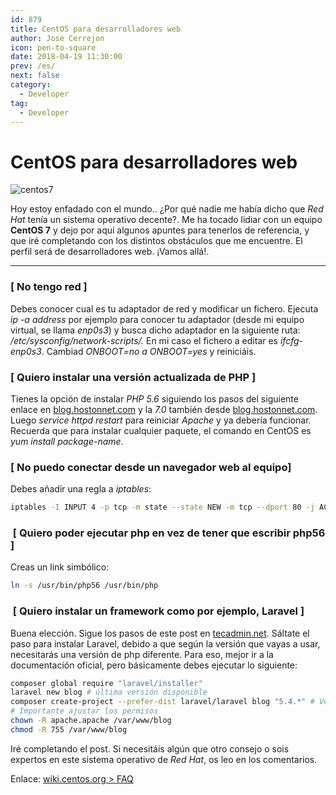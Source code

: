 ```yaml
---
id: 879
title: CentOS para desarrolladores web
author: Jose Cerrejon
icon: pen-to-square
date: 2018-04-19 11:30:00
prev: /es/
next: false
category:
  - Developer
tag:
  - Developer
---
```


# CentOS para desarrolladores web

![centos7](/images/2018/04/centos7.png)

Hoy estoy enfadado con el mundo.. ¿Por qué nadie me había dicho que *Red Hat* tenía un sistema operativo decente?. Me ha tocado lidiar con un equipo **CentOS 7** y dejo por aquí algunos apuntes para tenerlos de referencia, y que iré completando con los distintos obstáculos que me encuentre. El perfil será de desarrolladores web. ¡Vamos allá!.

- - -
###  [ No tengo red ]

Debes conocer cual es tu adaptador de red y modificar un fichero. Ejecuta *ip -a address* por ejemplo para conocer tu adaptador (desde mi equipo virtual, se llama *enp0s3*) y busca dicho adaptador en la siguiente ruta: */etc/sysconfig/network-scripts/.* En mi caso el fichero a editar es *ifcfg-enp0s3*. Cambiad *ONBOOT=no a ONBOOT=yes* y reiniciáis.

###  [ Quiero instalar una versión actualizada de PHP ]

Tienes la opción de instalar *PHP 5.6* siguiendo los pasos del siguiente enlace en [blog.hostonnet.com](https://blog.hostonnet.com/install-php-5-6-on-centos-7-server) y la *7.0* también desde [blog.hostonnet.com](https://blog.hostonnet.com/centos-7-php-7-0). Luego *service httpd restart* para reiniciar *Apache* y ya debería funcionar. Recuerda que para instalar cualquier paquete, el comando en CentOS es *yum install package-name*.

###  [ No puedo conectar desde un navegador web al equipo]

Debes añadir una regla a *iptables*:

```bash
iptables -I INPUT 4 -p tcp -m state --state NEW -m tcp --dport 80 -j ACCEPT
```

###  [ Quiero poder ejecutar php en vez de tener que escribir php56 ]

Creas un link simbólico:

```bash
ln -s /usr/bin/php56 /usr/bin/php
```

###  [ Quiero instalar un framework como por ejemplo, Laravel ]

Buena elección. Sigue los pasos de este post en [tecadmin.net](https://tecadmin.net/install-laravel-framework-on-centos/). Sáltate el paso para instalar Laravel, debido a que según la versión que vayas a usar, necesitarás una versión de php diferente. Para eso, mejor ir a la documentación oficial, pero básicamente debes ejecutar lo siguiente:

```bash
composer global require "laravel/installer"
laravel new blog # última versión disponible
composer create-project --prefer-dist laravel/laravel blog "5.4.*" # Versión 5.4
# Importante ajustar los permisos
chown -R apache.apache /var/www/blog
chmod -R 755 /var/www/blog
```

Iré completando el post. Si necesitáis algún que otro consejo o sois expertos en este sistema operativo de *Red Hat*, os leo en los comentarios.

Enlace: [wiki.centos.org > FAQ](https://wiki.centos.org/FAQ/CentOS7)